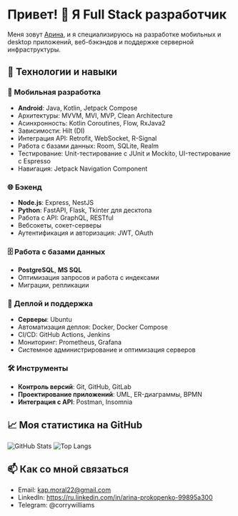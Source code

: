 # Привет! 👋 Я Full Stack разработчик

Меня зовут  <a href="https://vk.com/aristvodolaz" target="_blank">Арина</a>, и я специализируюсь на разработке мобильных и desktop приложений, веб-бэкэндов и поддержке серверной инфраструктуры. 

## 🔧 Технологии и навыки

### 📱 Мобильная разработка
- **Android**: Java, Kotlin, Jetpack Compose
- Архитектуры: MVVM, MVI, MVP, Clean Architecture
- Асинхронность: Kotlin Coroutines, Flow, RxJava2
- Зависимости: Hilt (DI)
- Интеграция API: Retrofit, WebSocket, R-Signal
- Работа с базами данных: Room, SQLite, Realm
- Тестирование: Unit-тестирование с JUnit и Mockito, UI-тестирование с Espresso
- Навигация: Jetpack Navigation Component


### 🌐 Бэкенд
- **Node.js**: Express, NestJS
- **Python**: FastAPI, Flask, Tkinter для десктопа
- Работа с API: GraphQL, RESTful
- Вебсокеты, сокет-серверы
- Аутентификация и авторизация: JWT, OAuth

### 🗄️ Работа с базами данных
- **PostgreSQL**, **MS SQL**
- Оптимизация запросов и работа с индексами
- Миграции, репликации

### 🚀 Деплой и поддержка
- **Серверы**: Ubuntu
- Автоматизация деплоя: Docker, Docker Compose
- CI/CD: GitHub Actions, Jenkins
- Мониторинг: Prometheus, Grafana
- Системное администрирование и оптимизация серверов

### 🛠️ Инструменты
- **Контроль версий**: Git, GitHub, GitLab
- **Проектирование приложений**: UML, ER-диаграммы, BPMN
- **Интеграция с API**: Postman, Insomnia

## 📈 Моя статистика на GitHub
![GitHub Stats](https://github-readme-stats.vercel.app/api?username=Aristvodolaz&show_icons=true&theme=radical)
![Top Langs]( https://github-profile-summary-cards.vercel.app/api/cards/stats?username=aristvodolaz&theme=solarized_dark")

## 📫 Как со мной связаться
- Email: kap.moral22@gmail.com
- LinkedIn: https://ru.linkedin.com/in/arina-prokopenko-99895a300
- Telegram: @corrywilliams



